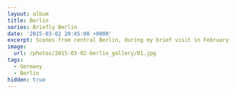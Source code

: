 ```yaml
---
layout: album
title: Berlin
series: Briefly Berlin
date: '2015-03-02 20:45:00 +0000'
excerpt: Scenes from central Berlin, during my brief visit in February 2015.
image:
  url: /photos/2015-03-02-berlin_gallery/01.jpg
tags:
  - Germany
  - Berlin
hidden: true
---
```

